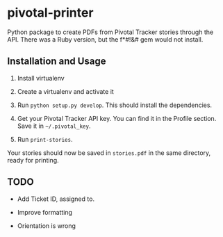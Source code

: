 pivotal-printer
===============

Python package to create PDFs from Pivotal Tracker stories through the
API. There was a Ruby version, but the f*#!&# gem would not install.

Installation and Usage
----------------------

1. Install virtualenv

2. Create a virtualenv and activate it

3. Run `python setup.py develop`. This should install the
dependencies.

4. Get your Pivotal Tracker API key. You can find it in the Profile
section. Save it in `~/.pivotal_key`.

5. Run `print-stories`.

Your stories should now be saved in `stories.pdf` in the same
directory, ready for printing.

TODO
----

* Add Ticket ID, assigned to.

* Improve formatting

* Orientation is wrong
